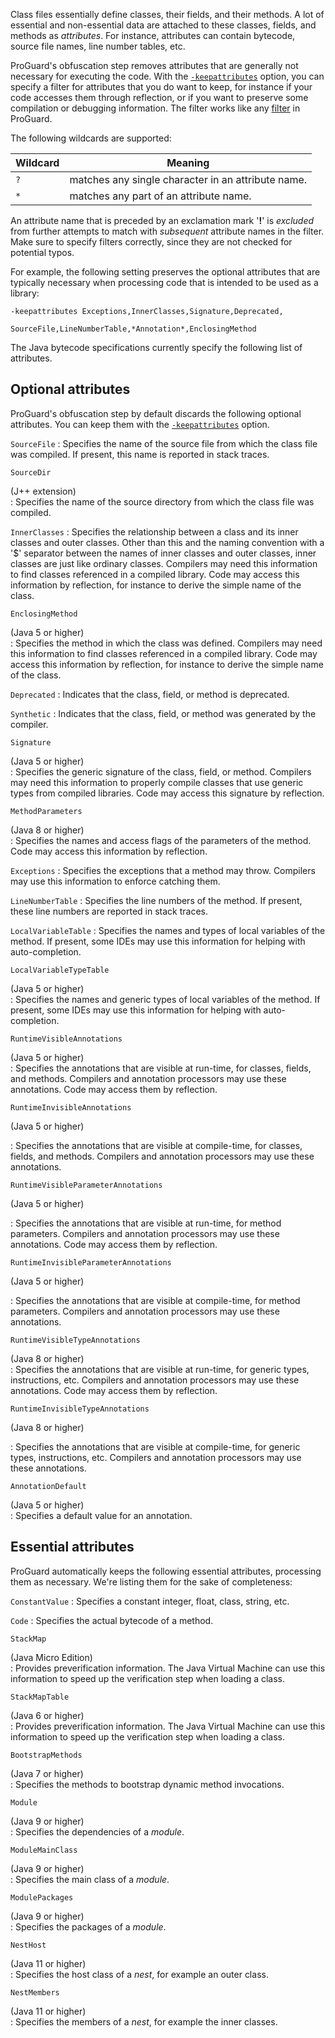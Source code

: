 Class files essentially define classes, their fields, and their methods. A lot
of essential and non-essential data are attached to these classes, fields, and
methods as *attributes*. For instance, attributes can contain bytecode, source
file names, line number tables, etc.

ProGuard's obfuscation step removes attributes that are generally not
necessary for executing the code. With the
[`-keepattributes`](usage.md#keepattributes) option, you can specify a filter
for attributes that you do want to keep, for instance if your code accesses
them through reflection, or if you want to preserve some compilation or
debugging information. The filter works like any [filter](usage.md#filters) in
ProGuard.

The following wildcards are supported:

| Wildcard | Meaning
|-----|----------------------------------------------------
| `?` | matches any single character in an attribute name.
| `*` | matches any part of an attribute name.

An attribute name that is preceded by an exclamation mark '**!**' is
*excluded* from further attempts to match with *subsequent* attribute names in
the filter. Make sure to specify filters correctly, since they are not checked
for potential typos.

For example, the following setting preserves the optional attributes that are
typically necessary when processing code that is intended to be used as a
library:

    -keepattributes Exceptions,InnerClasses,Signature,Deprecated,
                    SourceFile,LineNumberTable,*Annotation*,EnclosingMethod

The Java bytecode specifications currently specify the following list of
attributes.

## Optional attributes

ProGuard's obfuscation step by default discards the following optional
attributes. You can keep them with the
[`-keepattributes`](usage.md#keepattributes) option.

`SourceFile`
: Specifies the name of the source file from which the class file was
  compiled. If present, this name is reported in stack traces.

`SourceDir`<div>(J++ extension)</div>
: Specifies the name of the source directory from which the class file was
  compiled.

`InnerClasses`
: Specifies the relationship between a class and its inner classes and outer
  classes. Other than this and the naming convention with a '\$' separator
  between the names of inner classes and outer classes, inner classes are just
  like ordinary classes. Compilers may need this information to find classes
  referenced in a compiled library. Code may access this information by
  reflection, for instance to derive the simple name of the class.

`EnclosingMethod`<div>(Java 5 or higher)</div>
: Specifies the method in which the class was defined. Compilers may need this
  information to find classes referenced in a compiled library. Code may
  access this information by reflection, for instance to derive the simple
  name of the class.

`Deprecated`
: Indicates that the class, field, or method is deprecated.

`Synthetic`
: Indicates that the class, field, or method was generated by the compiler.

`Signature`<div>(Java 5 or higher)</div>
: Specifies the generic signature of the class, field, or method. Compilers
  may need this information to properly compile classes that use generic types
  from compiled libraries. Code may access this signature by reflection.

`MethodParameters`<div>(Java 8 or higher)</div>
: Specifies the names and access flags of the parameters of the method. Code
  may access this information by reflection.

`Exceptions`
: Specifies the exceptions that a method may throw. Compilers may use this
  information to enforce catching them.

`LineNumberTable`
: Specifies the line numbers of the method. If present, these line numbers are
  reported in stack traces.

`LocalVariableTable`
: Specifies the names and types of local variables of the method. If present,
  some IDEs may use this information for helping with auto-completion.

`LocalVariableTypeTable`<div>(Java 5 or higher)</div>
: Specifies the names and generic types of local variables of the method. If
  present, some IDEs may use this information for helping with
  auto-completion.

`RuntimeVisibleAnnotations`<div>(Java 5 or higher)</div>
: Specifies the annotations that are visible at run-time, for classes, fields,
  and methods. Compilers and annotation processors may use these annotations.
  Code may access them by reflection.

`RuntimeInvisibleAnnotations`<div>(Java 5 or higher)</div>

: Specifies the annotations that are visible at compile-time, for classes,
  fields, and methods. Compilers and annotation processors may use these
  annotations.

`RuntimeVisibleParameterAnnotations`<div>(Java 5 or higher)</div>

: Specifies the annotations that are visible at run-time, for method
  parameters. Compilers and annotation processors may use these annotations.
  Code may access them by reflection.

`RuntimeInvisibleParameterAnnotations`<div>(Java 5 or higher)</div>

: Specifies the annotations that are visible at compile-time, for method
  parameters. Compilers and annotation processors may use these annotations.

`RuntimeVisibleTypeAnnotations`<div>(Java 8 or higher)</div>
: Specifies the annotations that are visible at run-time, for generic types,
  instructions, etc. Compilers and annotation processors may use these
  annotations. Code may access them by reflection.

`RuntimeInvisibleTypeAnnotations`<div>(Java 8 or higher)</div>

: Specifies the annotations that are visible at compile-time, for generic
  types, instructions, etc. Compilers and annotation processors may use these
  annotations.

`AnnotationDefault`<div>(Java 5 or higher)</div>
: Specifies a default value for an annotation.

## Essential attributes

ProGuard automatically keeps the following essential attributes, processing
them as necessary. We're listing them for the sake of completeness:

`ConstantValue`
: Specifies a constant integer, float, class, string, etc.  

`Code`
: Specifies the actual bytecode of a method.

`StackMap`<div>(Java Micro Edition)</div>
: Provides preverification information. The Java Virtual Machine can use this
  information to speed up the verification step when loading a class.

`StackMapTable`<div>(Java 6 or higher)</div>
: Provides preverification information. The Java Virtual Machine can use this
  information to speed up the verification step when loading a class.

`BootstrapMethods`<div>(Java 7 or higher)</div>
: Specifies the methods to bootstrap dynamic method invocations.

`Module`<div>(Java 9 or higher)</div>
: Specifies the dependencies of a _module_.

`ModuleMainClass`<div>(Java 9 or higher)</div>
: Specifies the main class of a _module_.

`ModulePackages`<div>(Java 9 or higher)</div>
: Specifies the packages of a _module_.

`NestHost`<div>(Java 11 or higher)</div>
: Specifies the host class of a _nest_, for example an outer class.

`NestMembers`<div>(Java 11 or higher)</div>
: Specifies the members of a _nest_, for example the inner classes.
